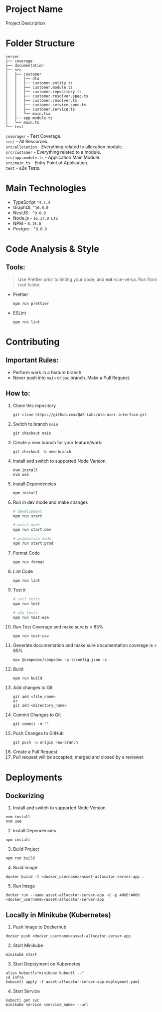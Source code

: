 # Project Name

Project Description

# Folder Structure

```
server
├── coverage
├── documentation
├── src
│	├── customer
│	│	│── dto
│	│	├── customer.entity.ts
│	│	├── customer.module.ts
│	│	├── customer.repository.ts
│	│	├── customer.resolver.spec.ts
│	│	├── customer.resolver.ts
│	│	├── customer.service.spec.ts
│	│	├── customer.service.ts
│	│	└── main.tsx
│	├── app.module.ts
│	└── main.ts
└── test
```

`coverage/` - Test Coverage. \
`src/` - All Resources. \
`src/allocation` - Everything related to allocation module. \
`src/customer` - Everything related to a module. \
`src/app.module.ts` - Application Main Module. \
`src/main.ts` - Entry Point of Application. \
`test` - e2e Tests.

# Main Technologies

- TypeScript `^4.7.4`
- GraphQL `^16.6.0`
- NestJS - `^9.0.0`
- Node.js - `16.17.0 LTS`
- NPM - `8.15.0`
- Postgre - `^8.8.0`

# Code Analysis & Style

## **Tools**: 

> Use Prettier prior to linting your code, and **not** vice-versa.
> Run from root folder.

- Prettier
	```
	npm run prettier
	```

- ESLint
	```
	npm run lint
	```


# Contributing

## **Important Rules:**
* Perform work in a feature branch
* Never push into `main` or `poc` branch. Make a Pull Request.

## **How to:**
1. Clone this repository
	```
	git clone https://github.com/QAS-Labs/uta-user-interface.git
	```
2. Switch to branch `main`
	```
	git checkout main
	```
3. Create a new branch for your feature/work:
	```
	git checkout -b new-branch
	```
4. Install and switch to supported Node Version.
	```
	nvm install
	nvm use
	```
5. Install Dependencies
	```
	npm install
	```
6. Run in dev mode and make changes
	```bash
	# development
	npm run start

	# watch mode
	npm run start:dev

	# production mode
	npm run start:prod
	```
7. Format Code
	```
	npm run format
	```
8. Lint Code
	```
	npm run lint
	```
9. Test it
	```bash
	# unit tests
	npm run test

	# e2e tests
	npm run test:e2e
	```
10. Run Test Coverage and make sure is > 85%
	```
	npm run test:cov
	```
11. Generate documentation and make sure documentation coverage is > 85%
	```
	npx @compodoc/compodoc -p tsconfig.json -s
	```
12. Build
	```
	npm run build
	```
13. Add changes to Git
	```
	git add <file_name>
	or
	git add <directory_name>
	```
14. Commit Changes to Git
	```
	git commit -m ""
	```
15. Push Changes to GitHub
	```
	git push -u origin new-branch
	```
16. Create a Pull Request
17. Pull request will be accepted, merged and closed by a reviewer.

# Deployments

## Dockerizing

1. Install and switch to supported Node Version.

```
nvm install
nvm use
```

2. Install Dependencies

```
npm install
```

3. Build Project

```
npm run build
```

4. Build Image

```
docker build -t <docker_username>/asset-allocator-server-app .
```

5. Run Image

```
docker run --name asset-allocator-server-app -d -p 4000:4000 <docker_username>/asset-allocator-server-app
```

## Locally in Minikube (Kubernetes)

1. Push Image to Dockerhub

```
docker push <docker_username>/asset-allocator-server-app
```

2. Start Minikube

```
minikube start
```

3. Start Deployment on Kubernetes

```
alias kubectl="minikube kubectl --"
cd infra
kubecetl apply -f asset-allocator-server-app-deployment.yaml
```

4. Start Service

```
kubectl get svc
minikube service <service_name> --url
```
